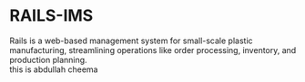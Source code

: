 # RAILS-IMS
Rails is a web-based management system for small-scale plastic manufacturing, streamlining operations like order processing, inventory, and production planning.
<br>
this is abdullah cheema